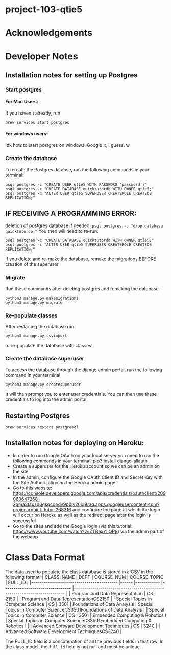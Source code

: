 # project-103-qtie5
# Acknowledgements 


# Developer Notes
## Installation notes for setting up Postgres
### Start postgres
#### For Mac Users:
If you haven't already, run 
````
brew services start postgres
````
#### For windows users: 
Idk how to start postgres on windows. Google it, I guess. w

### Create the database 
To create the Postgres databse, run the following commands in your terminal:
````
psql postgres -c "CREATE USER qtie5 WITH PASSWORD 'password';"
psql postgres -c "CREATE DATABASE quicktutordb WITH OWNER qtie5;"
psql postgres -c "ALTER USER qtie5 SUPERUSER CREATEROLE CREATEDB REPLICATION;"
````

## IF RECEIVING A PROGRAMMING ERROR:
deletion of postgres database if needed:
````psql postgres -c "drop database quicktutordb;"````
You then will need to re-run: 
````
psql postgres -c "CREATE DATABASE quicktutordb WITH OWNER qtie5;"
psql postgres -c "ALTER USER qtie5 SUPERUSER CREATEROLE CREATEDB REPLICATION;"
````

if you delete and re-make the database, remake the migrations BEFORE creation of the superuser 

### Migrate
Run these commands after deleting postgres and remaking the database.
````
python3 manage.py makemigrations
python3 manage.py migrate
````
### Re-populate classes
After restarting the database run 
````
python3 manage.py csvimport
````
to re-populate the database with classes

### Create the database superuser

To access the database through the django admin portal, run the following command in your terminal 
````
python3 manage.py createsuperuser
```` 
It will then prompt you to enter user credentials. You can then use these credentials to log into the admin portal.

## Restarting Postgres
````
brew services restart postgresql  
````

## Installation notes for deploying on Heroku:
- In order to run Google OAuth on your local server you need to run the following commands in your terminal:
    pip3 install django-allauth
- Create a superuser for the Heroku account so we can be an admin on the site 
- In the admin, configure the Google OAuth Client ID and Secret Key with the Site Authorization on the Heroku admin page
- Go to this website: https://console.developers.google.com/apis/credentials/oauthclient/209060647268-2gma3tapsd6qkqcdodv9p0jv26ig9raq.apps.googleusercontent.com?project=quick-tutor-268316 and configure the page at which the login will occur on Heroku as well as the redirect page after the login is successful
- Go to the sites and add the Google login (via this tutorial: https://www.youtube.com/watch?v=ZTBexYIIOP8) via the admin part of the webapp

# Class Data Format
The data used to populate the class database is stored in a CSV in the following format:
| CLASS_NAME                               	| DEPT 	| COURSE_NUM 	| COURSE_TOPIC                    	| FULL_ID                                                                 	|
|------------------------------------------	|------	|------------	|---------------------------------	|-------------------------------------------------------------------------	|
| Program and Data Representation          	| CS   	| 2150       	|                                 	| Program and Data RepresentationCS2150                                   	|
| Special Topics in Computer Science       	| CS   	| 3501       	| Foundations of Data Analysis    	| Special Topics in Computer ScienceCS3501Foundations of Data Analysis    	|
| Special Topics in Computer Science       	| CS   	| 3501       	| Embedded Computing & Robotics I 	| Special Topics in Computer ScienceCS3501Embedded Computing & Robotics I 	|
| Advanced Software Development Techniques 	| CS   	| 3240       	|                                 	| Advanced Software Development TechniquesCS3240                          	|

The FULL_ID field is a concatenation of all the previous fields in that row. In the class model, the `full_id` field is not null and must be unique. 